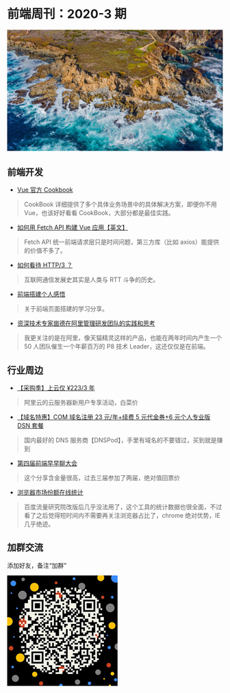 # 前端周刊：2020-3 期

[![](../img/bing/20200326.png?imageMogr2/thumbnail/960x)](https://cn.bing.com/search?q=大苏尔海岸线)

## 前端开发

- [Vue 官方 Cookbook](https://cn.vuejs.org/v2/cookbook/index.html)

> CookBook 详细提供了多个具体业务场景中的具体解决方案，即便你不用 Vue，也该好好看看 CookBook，大部分都是最佳实践。

- [如何用 Fetch API 构建 Vue 应用【英文】](https://scotch.io/@bedakb/lets-build-type-ahead-component-with-vuejs-2-and-fetch-api)

> Fetch API 统一前端请求层只是时间问题，第三方库（比如 axios）能提供的价值不多了。

- [如何看待 HTTP/3 ？](https://mp.weixin.qq.com/s/fC10Cyj6xjjwOCnqxX-Dvg)

> 互联网通信发展史其实是人类与 RTT 斗争的历史。

- [前端搭建个人感悟](https://juejin.im/post/5e807ded51882573a0337a48?from=timeline&isappinstalled=0)

> 关于前端页面搭建的学习分享。

- [资深技术专家崮德在阿里管理研发团队的实践和思考](https://mp.weixin.qq.com/s?__biz=MzU4NzU0MDIzOQ==&mid=2247489170&idx=2&sn=4681c8eade27686a7605a4926e1eb5ab)

> 我更关注的是在阿里，像天猫精灵这样的产品，也能在两年时间内产生一个 50 人团队催生一个年薪百万的 P8 技术 Leader，这还仅仅是在前端。

## 行业周边

- [【采购季】上云仅 ¥223/3 年](https://www.aliyun.com/sale-season/2020/procurement-new-members?userCode=y31qmczl)

> 阿里云的云服务器新用户专享活动，白菜价

- [【域名特惠】COM 域名注册 23 元/年+续费 5 元代金券+6 元个人专业版 DSN 套餐](https://www.dnspod.cn/promo/domainscarnival?promo_code=3LIUUR11729&source=sharelink&from=link)

> 国内最好的 DNS 服务商【DNSPod】，手里有域名的不要错过，买到就是赚到

- [第四届前端早早聊大会](https://www.huodongxing.com/event/9538223651700)

> 这个分享含金量很高，过去三届参加了两届，绝对值回票价

- [浏览器市场份额在线统计](https://gs.statcounter.com/)

> 百度流量研究院改版后几乎没法用了，这个工具的统计数据也很全面，不过看了之后觉得短时间内不需要再关注浏览器占比了，chrome 绝对优势，IE 几乎绝迹。

## 加群交流

添加好友，备注“加群”

![refned_x](../img/a/refined-x.jpg)
